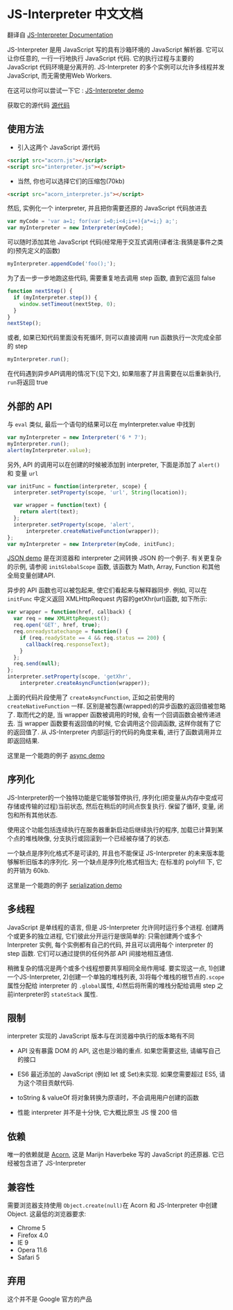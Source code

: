 # JS-Interpreter 中文文档

翻译自 [JS-Interpreter Documentation](https://neil.fraser.name/software/JS-Interpreter/docs.html)

JS-Interpreter 是用 JavaScript 写的具有沙箱环境的 JavaScript 解析器. 它可以让你任意的, 一行一行地执行 JavaScript 代码. 它的执行过程与主要的 JavaScript 代码环境是分离开的. JS-Interpreter 的多个实例可以允许多线程并发JavaScript, 而无需使用Web Workers.

在这可以你可以尝试一下它 : [JS-Interpreter demo](https://neil.fraser.name/software/JS-Interpreter/index.html)

获取它的源代码 [源代码](https://github.com/NeilFraser/JS-Interpreter)

## 使用方法

- 引入这两个 JavaScript 源代码
``` HTML
<script src="acorn.js"></script>
<script src="interpreter.js"></script>
```
- 当然, 你也可以选择它们的压缩包(70kb)
``` HTML
<script src="acorn_interpreter.js"></script>
```
然后, 实例化一个 interpreter, 并且把你需要还原的 JavaScript 代码放进去

``` javascript
var myCode = 'var a=1; for(var i=0;i<4;i++){a*=i;} a;';
var myInterpreter = new Interpreter(myCode);
```
可以随时添加其他 JavaScript 代码(经常用于交互式调用(译者注:我猜是事件之类的)预先定义的函数)
``` javascript
myInterpreter.appendCode('foo();');
```
为了去一步一步地跑这些代码, 需要重复地去调用 step 函数, 直到它返回 false
``` javascript
function nextStep() {
  if (myInterpreter.step()) {
    window.setTimeout(nextStep, 0);
  }
}
nextStep();
```
或者, 如果已知代码里面没有死循环, 则可以直接调用 run 函数执行一次完成全部的 step
```javascript
myInterpreter.run();
```

在代码遇到异步API调用的情况下(见下文), 如果阻塞了并且需要在以后重新执行, `run`将返回 true

## 外部的 API
与 `eval` 类似, 最后一个语句的结果可以在 myInterpreter.value 中找到
```JavaScript
var myInterpreter = new Interpreter('6 * 7');
myInterpreter.run();
alert(myInterpreter.value);
```
另外, API 的调用可以在创建的时候被添加到 interpreter, 下面是添加了 `alert()` 和 变量 `url`
```  JavaScript  
var initFunc = function(interpreter, scope) {
  interpreter.setProperty(scope, 'url', String(location));

  var wrapper = function(text) {
    return alert(text);
  };
  interpreter.setProperty(scope, 'alert',
      interpreter.createNativeFunction(wrapper));
};
var myInterpreter = new Interpreter(myCode, initFunc);
```
[JSON demo](https://neil.fraser.name/software/JS-Interpreter/demos/json.html) 是在浏览器和 interpreter 之间转换 JSON 的一个例子. 有关更复杂的示例, 请参阅 `initGlobalScope` 函数, 该函数为 Math, Array, Function 和其他全局变量创建API. 

异步的 API 函数也可以被包起来, 使它们看起来与解释器同步. 例如, 可以在 `initFunc` 中定义返回 XMLHttpRequest 内容的getXhr(url)函数, 如下所示:
```javascript
var wrapper = function(href, callback) {
  var req = new XMLHttpRequest();
  req.open('GET', href, true);
  req.onreadystatechange = function() {
    if (req.readyState == 4 && req.status == 200) {
      callback(req.responseText);
    }
  };
  req.send(null);
};
interpreter.setProperty(scope, 'getXhr',
    interpreter.createAsyncFunction(wrapper));
```
上面的代码片段使用了 `createAsyncFunction`, 正如之前使用的 `createNativeFunction` 一样. 区别是被包裹(wrapped)的异步函数的返回值被忽略了. 取而代之的是, 当 wrapper 函数被调用的时候, 会有一个回调函数会被传递进去. 当 wrapper 函数要有返回值的时候, 它会调用这个回调函数, 这样你就有了它的返回值了. 从 JS-Interpreter 内部运行的代码的角度来看, 进行了函数调用并立即返回结果. 

这里是一个能跑的例子 [async demo](https://neil.fraser.name/software/JS-Interpreter/demos/async.html)

## 序列化
JS-Interpreter的一个独特功能是它能够暂停执行, 序列化(把变量从内存中变成可存储或传输的过程)当前状态, 然后在稍后的时间点恢复执行. 保留了循环, 变量, 闭包和所有其他状态.

使用这个功能包括连续执行在服务器重新启动后继续执行的程序, 加载已计算到某个点的堆栈映像, 分支执行或回滚到一个已经被存储了的状态.

一个缺点是序列化格式不是可读的, 并且也不能保证 JS-Interpreter 的未来版本能够解析旧版本的序列化. 另一个缺点是序列化格式相当大; 在标准的 polyfill 下, 它的开销为 60kb. 

这里是一个能跑的例子 [serialization demo](https://neil.fraser.name/software/JS-Interpreter/demos/serialize.html)

## 多线程
JavaScript 是单线程的语言, 但是 JS-Interpreter 允许同时运行多个进程. 创建两个或更多的独立进程, 它们彼此分开运行是很简单的: 只需创建两个或多个 Interpreter 实例, 每个实例都有自己的代码, 并且可以调用每个 interpreter 的 step 函数. 它们可以通过提供的任何外部 API 间接地相互通信. 

稍微复杂的情况是两个或多个线程想要共享相同全局作用域. 要实现这一点, 1)创建一个JS-Interpreter, 2)创建一个单独的堆栈列表, 3)将每个堆栈的根节点的`.scope`属性分配给 interpreter 的 `.global`属性, 4)然后将所需的堆栈分配给调用 step 之前interpreter的 `stateStack` 属性.  

## 限制
interpreter 实现的 JavaScript 版本与在浏览器中执行的版本略有不同
- API
没有暴露 DOM 的 API, 这也是沙箱的重点. 如果您需要这些, 请编写自己的接口

- ES6 
最近添加的 JavaScript (例如 let 或 Set)未实现. 如果您需要超过 ES5, 请为这个项目贡献代码.

- toString & valueOf
将对象转换为原语时，不会调用用户创建的函数

- 性能
interpreter 并不是十分快, 它大概比原生 JS 慢 200 倍

## 依赖
唯一的依赖就是 [Acorn](http://marijnhaverbeke.nl/acorn/), 这是 Marijn Haverbeke 写的 JavaScript 的还原器. 它已经被包含进了 JS-Interpreter 

## 兼容性
需要浏览器支持使用 `Object.create(null)`在 Acorn 和 JS-Interpreter 中创建 Object. 这最低的浏览器要求:
- Chrome 5
- Firefox 4.0
- IE 9
- Opera 11.6
- Safari 5

## 弃用

这个并不是 Google 官方的产品